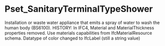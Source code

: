 # Pset_SanitaryTerminalTypeShower

Installation or waste water appliance that emits a spray of water to wash the human body (BS6100).<!-- end of definition --> HISTORY: In IFC4, Material and MaterialThickness properties removed. Use materials capabilities from IfcMaterialResource schema. Datatype of color changed to IfcLabel (still a string value)

